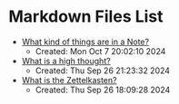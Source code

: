 # Markdown Files List

- [What kind of things are in a Note?](docs/highthoughts/0.md)
  - Created: Mon Oct  7 20:02:10 2024
- [What is a high thought?](docs/highthoughts/README.md)
  - Created: Thu Sep 26 21:23:32 2024
- [What is the Zettelkasten?](docs/zettels/README.md)
  - Created: Thu Sep 26 18:09:28 2024
